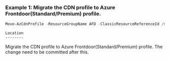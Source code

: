 ### Example 1: Migrate the CDN profile to Azure Frontdoor(Standard/Premium) profile.
```powershell
Move-AzCdnProfile -ResourceGroupName AFD -ClassicResourceReferenceId /subscriptions/27cafca8-b9a4-4264-b399-45d0c9cca1ab/resourcegroups/AFD/providers/Microsoft.Network/Frontdoors/afdruncanary2 -ProfileName afdruncanary2-migrated -SkuName Standard_AzureFrontDoor 
```

```output
Location
--------
```

Migrate the CDN profile to Azure Frontdoor(Standard/Premium) profile. The change need to be committed after this.
